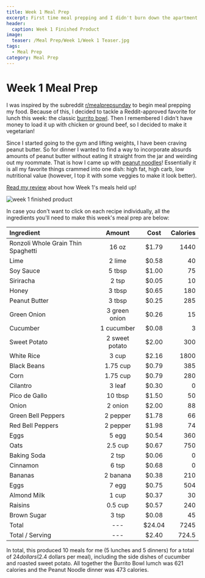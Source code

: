 ```yaml
---
title: Week 1 Meal Prep
excerpt: First time meal prepping and I didn't burn down the apartment. I consider that a success. 
header:
  caption: Week 1 Finished Product
image:
  teaser: /Meal Prep/Week 1/Week 1 Teaser.jpg
tags: 
  - Meal Prep
category: Meal Prep
---
```


# Week 1 Meal Prep

I was inspired by the subreddit [r/mealprepsunday](https://www.reddit.com/r/MealPrepSunday/) to begin meal prepping my food. Because of this, I decided to tackle a Reddit-approved favorite for lunch this week: the classic [burrito bowl](/feedback/). Then I remembered I didn't have money to load it up with chicken or ground beef, so I decided to make it vegetarian! 

Since I started going to the gym and lifting weights, I have been craving peanut butter. So for dinner I wanted to find a way to incorporate absurds amounts of peanut butter without eating it straight from the jar and weirding out my roommate. That is how I came up with [peanut noodles](/feedback/)! Essentially it is all my favorite things crammed into one dish: high fat, high carb, low nutritional value (however, I top it with some veggies to make it look better). 

[Read my review](https://underwriteyourlife.com/feedback/) about how Week 1's meals held up!

![week 1 finished product](https://github.com/underwriteyourlife/underwriteyourlife.github.io/blob/master/images/Meal%20Prep/Week%201/Week%201%20Finished%20Product.jpg?raw=true "Week 1 Finished Meal Prep")

In case you don't want to click on each recipe individually, all the ingredients you'll need to make this week's meal prep are below:

**Ingredient** | **Amount** | **Cost** |   **Calories**
|:------------- |:-------------:| :-----:|   -----:|
Ronzoli Whole Grain Thin Spaghetti 	|	16	oz	|	 $1.79 	|	1440
Lime	|	2	lime	|	 $0.58 	|	40
Soy Sauce	|	5	tbsp	|	 $1.00 	|	75
Siriracha	|	2	tsp	|	 $0.05 	|	10
Honey	|	3	tbsp	|	 $0.65 	|	180
Peanut Butter	|	3	tbsp	|	 $0.25 	|	285
Green Onion	|	3	green onion	|	 $0.26 	|	15
Cucumber	|	1	cucumber	|	 $0.08 	|	3
Sweet Potato	|	2	sweet potato	|	 $2.00 	|	300
White Rice	|	3	cup	|	 $2.16 	|	1800
Black Beans	|	1.75	cup	|	 $0.79 	|	385
Corn	|	1.75	cup	|	 $0.79 	|	280
Cilantro	|	3	leaf	|	 $0.30 	|	0
Pico de Gallo	|	10	tbsp	|	 $1.50 	|	50
Onion	|	2	onion	|	 $2.00 	|	88
Green Bell Peppers	|	2	pepper	|	 $1.78 	|	66
Red Bell Peppers	|	2	pepper	|	 $1.98 	|	74
Eggs 	|	5	egg	|	 $0.54 	|	360
Oats	|	2.5	cup	|	 $0.67 	|	750
Baking Soda	|	2	tsp	|	 $0.06 	|	0
Cinnamon	|	6	tsp	|	 $0.68 	|	0
Bananas	|	2	banana	|	 $0.38 	|	210
Eggs 	|	7	egg	|	 $0.75 	|	504
Almond Milk	|	1	cup	|	 $0.37 	|	30
Raisins	|	0.5	cup	|	 $0.57 	|	240
Brown Sugar	|	3	tsp	|	 $0.08 	|	45
Total	|	---		|	 $24.04 	|	7245
Total / Serving	|	---		|	 $2.40 	|	724.5

In total, this produced 10 meals for me (5 lunches and 5 dinners) for a total of $24 dollars ($2.4 dollars per meal), including the side dishes of cucumber and roasted sweet potato. All together the Burrito Bowl lumch was 621 calories and the Peanut Noodle dinner was 473 calories. 
